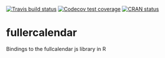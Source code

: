 
  <!-- badges: start -->
  [![Travis build status](https://travis-ci.org/ari-nz/fullercalendar.svg?branch=master)](https://travis-ci.org/ari-nz/fullercalendar)
  [![Codecov test coverage](https://codecov.io/gh/ari-nz/fullercalendar/branch/master/graph/badge.svg)](https://codecov.io/gh/ari-nz/fullercalendar?branch=master)
  [![CRAN status](https://www.r-pkg.org/badges/version/fullercalendar)](https://CRAN.R-project.org/package=fullercalendar)

  <!-- badges: end -->
  
  
# fullercalendar
Bindings to the fullcalendar js library in R


